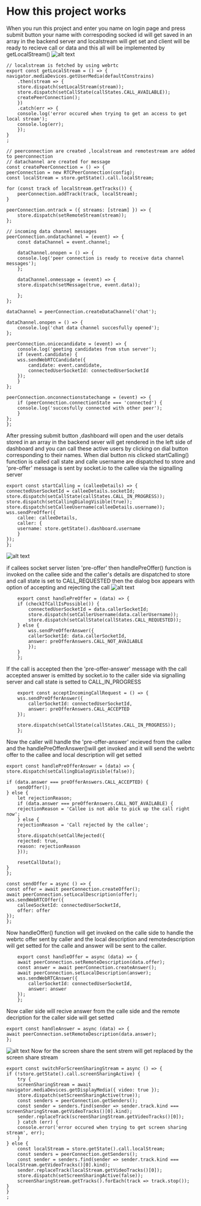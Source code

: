 # How this project works
When you run this project and enter you name on login page and press submit button your name with correspoding socked id will get saved in an array in the backend server and localstream will get set and client will be ready to recieve call or data and this all will be implemented by getLocalStream()
![alt text](https://github.com/VichitraCode/lets-meet-frontend/blob/master/src/resources/Screenshot%20(159).png)

    // localstream is fetched by using webrtc
    export const getLocalStream = () => {
    navigator.mediaDevices.getUserMedia(defaultConstrains)
        .then(stream => {
        store.dispatch(setLocalStream(stream));
        store.dispatch(setCallState(callStates.CALL_AVAILABLE));
        createPeerConnection();
        })
        .catch(err => {
        console.log('error occured when trying to get an access to get local stream');
        console.log(err);
        });
    }
    ;

    // peerconnection are created ,localstream and remotestream are added to peerconnection
    // datachannel are created for message
    const createPeerConnection = () => {
    peerConnection = new RTCPeerConnection(config);
    const localStream = store.getState().call.localStream;

    for (const track of localStream.getTracks()) {
        peerConnection.addTrack(track, localStream);
    }

    peerConnection.ontrack = ({ streams: [stream] }) => {
        store.dispatch(setRemoteStream(stream));
    };

    // incoming data channel messages
    peerConnection.ondatachannel = (event) => {
        const dataChannel = event.channel;

        dataChannel.onopen = () => {
        console.log('peer connection is ready to receive data channel messages');
        };

        dataChannel.onmessage = (event) => {
        store.dispatch(setMessage(true, event.data));
        
        };
    };

    dataChannel = peerConnection.createDataChannel('chat');

    dataChannel.onopen = () => {
        console.log('chat data channel succesfully opened');
    };

    peerConnection.onicecandidate = (event) => {
        console.log('geeting candidates from stun server');
        if (event.candidate) {
        wss.sendWebRTCCandidate({
            candidate: event.candidate,
            connectedUserSocketId: connectedUserSocketId
        });
        }
    };

    peerConnection.onconnectionstatechange = (event) => {
        if (peerConnection.connectionState === 'connected') {
        console.log('succesfully connected with other peer');
        }
    };
    };


After pressing submit button ,dashboard will open and the user details stored in an array in the backend sever will get rendered in the left side of dashboard and you can call these active users by clicking on dial button corresponding to their names.
When dial button nis clicked startCalling() function is called call state and calle username are dispatched to store and 'pre-offer' message is sent by socket.io to the callee via the signalling server


    
    export const startCalling = (calleeDetails) => {
    connectedUserSocketId = calleeDetails.socketId;
    store.dispatch(setCallState(callStates.CALL_IN_PROGRESS));
    store.dispatch(setCallingDialogVisible(true));
    store.dispatch(setCalleeUsername(calleeDetails.username));
    wss.sendPreOffer({
        callee: calleeDetails,
        caller: {
        username: store.getState().dashboard.username
        }
    });
    };
![alt text](https://github.com/VichitraCode/lets-meet-frontend/blob/master/src/resources/Screenshot%20(160).png)    
    
 if callees socket server listen 'pre-offer' then handlePreOffer()  function is invoked on the callee side and the caller's details are dispatched to store and call state is set to CALL_REQUESTED then the dialog box appears with option of accepting and rejecting the call
 ![alt text](https://github.com/VichitraCode/lets-meet-frontend/blob/master/src/resources/Screenshot%20(162).png)
 
        export const handlePreOffer = (data) => {
        if (checkIfCallIsPossible()) {
            connectedUserSocketId = data.callerSocketId;
            store.dispatch(setCallerUsername(data.callerUsername));
            store.dispatch(setCallState(callStates.CALL_REQUESTED));
        } else {
            wss.sendPreOfferAnswer({
            callerSocketId: data.callerSocketId,
            answer: preOfferAnswers.CALL_NOT_AVAILABLE
            });
        }
        };               

If the call is accepted  then the 'pre-offer-answer' message with the call accepted answer is emitted by socket.io to the caller side via signalling server and call state is setted to CALL_IN_PROGRESS

        export const acceptIncomingCallRequest = () => {
        wss.sendPreOfferAnswer({
            callerSocketId: connectedUserSocketId,
            answer: preOfferAnswers.CALL_ACCEPTED
        });

        store.dispatch(setCallState(callStates.CALL_IN_PROGRESS));
        };

  Now the caller will handle the 'pre-offer-answer' recieved from the callee and the handlePreOfferAnswer()will get invoked and it will send the webrtc offer to the callee and local description will get setted 


    export const handlePreOfferAnswer = (data) => {
    store.dispatch(setCallingDialogVisible(false));

    if (data.answer === preOfferAnswers.CALL_ACCEPTED) {
        sendOffer();
    } else {
        let rejectionReason;
        if (data.answer === preOfferAnswers.CALL_NOT_AVAILABLE) {
        rejectionReason = 'Callee is not able to pick up the call right now';
        } else {
        rejectionReason = 'Call rejected by the callee';
        }
        store.dispatch(setCallRejected({
        rejected: true,
        reason: rejectionReason
        }));

        resetCallData();
    }
    };

    const sendOffer = async () => {
    const offer = await peerConnection.createOffer();
    await peerConnection.setLocalDescription(offer);
    wss.sendWebRTCOffer({
        calleeSocketId: connectedUserSocketId,
        offer: offer
    });
    };


 Now handleOffer() function will get invoked on the calle side to handle the webrtc offer sent by caller and the local description and remotedescription will get setted for the calle and answer will be sent to the caller.

        export const handleOffer = async (data) => {
        await peerConnection.setRemoteDescription(data.offer);
        const answer = await peerConnection.createAnswer();
        await peerConnection.setLocalDescription(answer);
        wss.sendWebRTCAnswer({
            callerSocketId: connectedUserSocketId,
            answer: answer
        });
        };


Now caller side will recive answer from the calle side and the remote decription for the caller side will get setted


    export const handleAnswer = async (data) => {
    await peerConnection.setRemoteDescription(data.answer);
    };
![alt text](https://github.com/VichitraCode/lets-meet-frontend/blob/master/src/resources/Screenshot%20(163).png)
Now for the screen share the sent strem will get replaced by the screen share stream
                            
    export const switchForScreenSharingStream = async () => {
    if (!store.getState().call.screenSharingActive) {
        try {
        screenSharingStream = await navigator.mediaDevices.getDisplayMedia({ video: true });
        store.dispatch(setScreenSharingActive(true));
        const senders = peerConnection.getSenders();
        const sender = senders.find(sender => sender.track.kind === screenSharingStream.getVideoTracks()[0].kind);
        sender.replaceTrack(screenSharingStream.getVideoTracks()[0]);
        } catch (err) {
        console.error('error occured when trying to get screen sharing stream', err);
        }
    } else {
        const localStream = store.getState().call.localStream;
        const senders = peerConnection.getSenders();
        const sender = senders.find(sender => sender.track.kind === localStream.getVideoTracks()[0].kind);
        sender.replaceTrack(localStream.getVideoTracks()[0]);
        store.dispatch(setScreenSharingActive(false));
        screenSharingStream.getTracks().forEach(track => track.stop());
    }
    }
    ;
